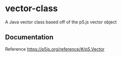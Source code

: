 # vector-class
A Java vector class based off of the p5.js vector object

## Documentation ##
Reference https://p5js.org/reference/#/p5.Vector
